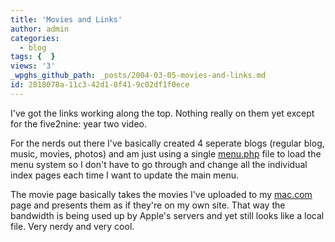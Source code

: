 ```yaml
---
title: 'Movies and Links'
author: admin
categories:
  - blog
tags: {  }
views: '3'
_wpghs_github_path: _posts/2004-03-05-movies-and-links.md
id: 2818078a-11c3-42d1-8f41-9c02df1f0ece
---
```

<p>I've got the links working along the top.  Nothing really on them yet except for the five2nine: year two video.</p>
<p>For the nerds out there I've basically created 4 seperate blogs (regular blog, music, movies, photos) and am just using a single <a href="http://www.mennoboy.com/chris/menu.php">menu.php</a> file to load the menu system so I don't have to go through and change all the individual index pages each time I want to update the main menu.</p>
<p>The movie page basically takes the movies I've uploaded to my <a href="http://www.mac.com">mac.com</a> page and presents them as if they're on my own site.  That way the bandwidth is being used up by Apple's servers and yet still looks like a local file.  Very nerdy and very cool.</p>
